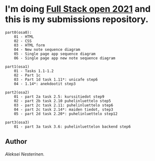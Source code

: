 # I'm doing [Full Stack open 2021](https://fullstackopen.com/) and this is my submissions repository.

```
part0(osa0):
    01 - HTML
    02 - CSS
    03 - HTML form
    04 - New note sequence diagram
    05 - Single page app sequence diagram
    06 - Single page app new note sequence diagram

part1(osa1)
    01 - Tasks 1.1-1.2
    02 - Part 1c
    03 - Part 1d task 1.11*: unicafe step6
    04 - 1.14*: anekdootit step3

part2(osa2)
    01 - part 2a task 2.5: kurssitiedot step9
    02 - part 2b task 2.10 puhelinluettelo step5
    03 - part 2c task 2.11: puhelinluettelo step6
    04 - part 2c task 2.14*: maiden tiedot, step3
    05 - part 2d task 2.20*: puhelinluettelo step12

part3(osa3)
    01 - part 3a task 3.6: puhelinluettelon backend step6
```

## Author
###### Aleksei Nesterinen.
